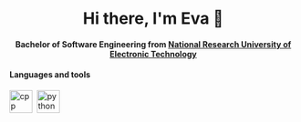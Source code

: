 <div align="center" id="header">
    <h1>Hi there, I'm Eva 👋</h1> 
    <h4>
        Bachelor of Software Engineering from <a href="https://eng.miet.ru" target="_blank" rel="noopener noreferrer">National Research University of Electronic Technology</a> 
    </h4>
</div>

<div>
    <h4>Languages and tools</h4>
    <img src="https://cdn.jsdelivr.net/gh/devicons/devicon@latest/icons/cplusplus/cplusplus-original.svg" 
title="cpp" width="40" height="40"/>&nbsp;
    <img src="https://cdn.jsdelivr.net/gh/devicons/devicon@latest/icons/python/python-original.svg" 
title="python" width="40" height="40"/>&nbsp;

</div>


